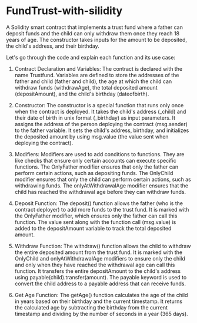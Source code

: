 # FundTrust-with-silidity
A Solidity smart contract that implements a trust fund where a father can deposit funds and the child can only withdraw them once they reach 18 years of age. 
The constructor takes inputs for the amount to be deposited, the child's address, and their birthday.

Let's go through the code and explain each function and its use case:

1) Contract Declaration and Variables:
  The contract is declared with the name Trustfund.
  Variables are defined to store the addresses of the father and child (father and child), 
  the age at which the child can withdraw funds (withdrawAge), the total deposited amount (depositAmount), 
  and the child's birthday (dateofbirth).

2) Constructor:
  The constructor is a special function that runs only once when the contract is deployed.
  It takes the child's address (_child) and their date of birth in unix format (_birthday) as input parameters.
  It assigns the address of the person deploying the contract (msg.sender) to the father variable.
  It sets the child's address, birthday, and initializes the deposited amount by using msg.value (the value sent when deploying the contract).

3) Modifiers:
  Modifiers are used to add conditions to functions. They are like checks that ensure only certain accounts can execute specific functions.
  The OnlyFather modifier ensures that only the father can perform certain actions, such as depositing funds.
  The OnlyChild modifier ensures that only the child can perform certain actions, such as withdrawing funds.
  The onlyAtWithdrawalAge modifier ensures that the child has reached the withdrawal age before they can withdraw funds.
  
4) Deposit Function:
  The deposit() function allows the father (who is the contract deployer) to add more funds to the trust fund.
  It is marked with the OnlyFather modifier, which ensures only the father can call this function.
  The value sent along with the function call (msg.value) is added to the depositAmount variable to track the total deposited amount.

5) Withdraw Function:
  The withdraw() function allows the child to withdraw the entire deposited amount from the trust fund.
  It is marked with the OnlyChild and onlyAtWithdrawalAge modifiers to ensure only the child 
  and only when they have reached the withdrawal age can call this function.
  It transfers the entire depositAmount to the child's address using payable(child).transfer(amount). 
  The payable keyword is used to convert the child address to a payable address that can receive funds.

6) Get Age Function:
  The getAge() function calculates the age of the child in years based on their birthday and the current timestamp.
  It returns the calculated age by subtracting the birthday from the current timestamp and dividing by the number of seconds in a year (365 days).

